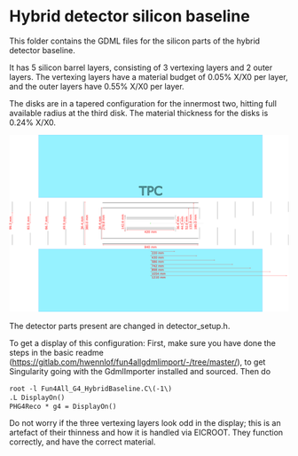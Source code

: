 # Hybrid detector silicon baseline

This folder contains the GDML files for the silicon parts of the hybrid detector baseline.

It has 5 silicon barrel layers, consisting of 3 vertexing layers and 2 outer layers. The vertexing layers have a material budget of 0.05% X/X0 per layer, and the outer layers have 0.55% X/X0 per layer.

The disks are in a tapered configuration for the innermost two, hitting full available radius at the third disk. The material thickness for the disks is 0.24% X/X0.

![](macros/hybridBaseline/correctedRadii_TPC_adjusted1eta05to05_newBP_newBaseline_newLengths_taperedDisks_1.png)


The detector parts present are changed in detector_setup.h.

To get a display of this configuration:
First, make sure you have done the steps in the basic readme (https://gitlab.com/hwennlof/fun4allgdmlimport/-/tree/master/), to get Singularity going with the GdmlImporter installed and sourced. Then do

```
root -l Fun4All_G4_HybridBaseline.C\(-1\)
.L DisplayOn()
PHG4Reco * g4 = DisplayOn()
```

Do not worry if the three vertexing layers look odd in the display; this is an artefact of their thinness and how it is handled via EICROOT. They function correctly, and have the correct material.